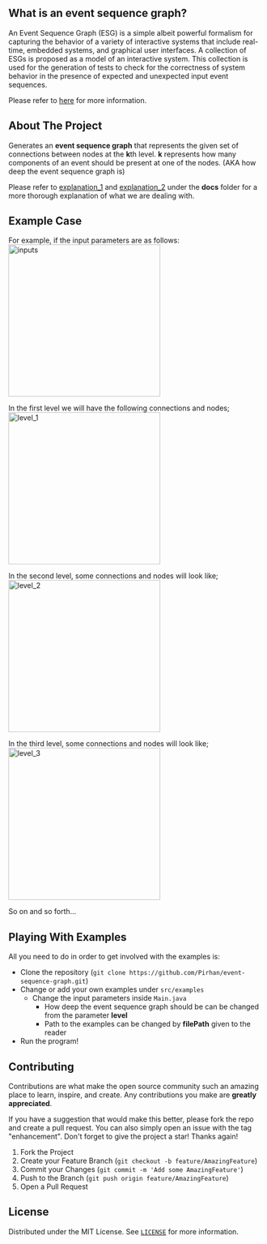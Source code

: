 ## What is an event sequence graph?
An Event Sequence Graph (ESG) is a simple albeit powerful formalism for capturing the behavior of a variety of
interactive systems that include real-time, embedded systems, and graphical user interfaces. A collection of ESGs is
proposed as a model of an interactive system. This collection is used for the generation of tests to check for the
correctness of system behavior in the presence of expected and unexpected input event sequences.

Please refer to [here](https://www.researchgate.net/figure/An-event-sequence-graph_fig1_249675960) for more information.

## About The Project
Generates an **event sequence graph** that represents the given set of connections between nodes at the **k**th level.
**k** represents how many components of an event should be present at one of the nodes. (AKA how deep the event 
sequence graph is)

Please refer to [explanation_1](docs/explanation_1.jpg) and [explanation_2](docs/explanation_2.jpg) under the **docs**
folder for a more thorough explanation of what we are dealing with.

## Example Case
For example, if the input parameters are as follows:
<img src="https://user-images.githubusercontent.com/64742446/139163619-d418bb36-0cb1-4e49-a08e-0baefc4eac27.png" alt="inputs" width="300" />

In the first level we will have the following connections and nodes;
<img src="https://user-images.githubusercontent.com/64742446/139161704-876941d8-802e-45c0-9d02-bd122f6c7e93.png" alt="level_1" width="300" />

In the second level, some connections and nodes will look like;
<img src="https://user-images.githubusercontent.com/64742446/139162011-7369594d-60e2-4dc9-9c87-f9f7368a3784.png" alt="level_2" width="300" />

In the third level, some connections and nodes will look like;
<img src="https://user-images.githubusercontent.com/64742446/139164266-e4b110e5-0a47-436f-b57f-e0e22ee59f5e.png" alt="level_3" width="300" />

So on and so forth...

## Playing With Examples
All you need to do in order to get involved with the examples is:
- Clone the repository (`git clone https://github.com/Pirhan/event-sequence-graph.git`)
- Change or add your own examples under `src/examples`
  - Change the input parameters inside `Main.java`
    - How deep the event sequence graph should be can be changed from the parameter **level**
    - Path to the examples can be changed by **filePath** given to the reader
- Run the program!

## Contributing
Contributions are what make the open source community such an amazing place to learn, inspire, and create. Any contributions you make are **greatly appreciated**.

If you have a suggestion that would make this better, please fork the repo and create a pull request. You can also simply open an issue with the tag "enhancement".
Don't forget to give the project a star! Thanks again!

1. Fork the Project
2. Create your Feature Branch (`git checkout -b feature/AmazingFeature`)
3. Commit your Changes (`git commit -m 'Add some AmazingFeature'`)
4. Push to the Branch (`git push origin feature/AmazingFeature`)
5. Open a Pull Request

## License
Distributed under the MIT License. See [`LICENSE`](LICENSE) for more information.
